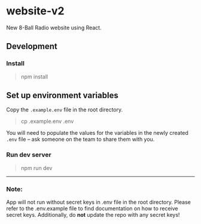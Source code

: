 # website-v2

New 8-Ball Radio website using React.

## Development

### Install

> npm install

## Set up environment variables

Copy the `.example.env` file in the root directory.

> cp .example.env .env

You will need to populate the values for the variables in the newly created `.env` file – ask someone on the team to share them with you.  

### Run dev server

> npm run dev

---

### Note:

App will not run without secret keys in .env file in the root directory. Please refer to the .env.example file to find documentation on how to receive secret keys. Additionally, do **not** update the repo with any secret keys!
